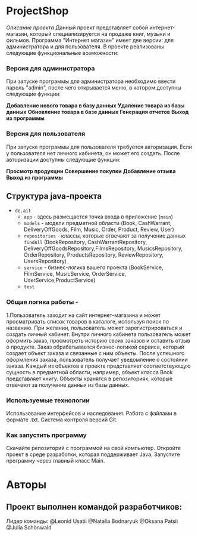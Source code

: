 # ProjectShop

*Описание проекта*
Данный проект представляет собой интернет-магазин,
который специализируется на продаже книг, музыки и фильмов.
Программа "Интернет магазин" имеет две версии: для администратора и для пользователя.
В проекте реализованы следующие функциональные возможности:

### Версия для администратора

При запуске программы для администратора необходимо ввести пароль "admin", 
после чего открывается меню, в котором доступны следующие функции:

**Добавление нового товара в базу данных**
**Удаление товара из базы данных**
**Обновление товара в базе данных**
**Генерация отчетов**
**Выход из программы**

### Версия для пользователя

При запуске программы для пользователя требуется авторизация. 
Если у пользователя нет личного кабинета, он может его создать.
После авторизации доступны следующие функции:

**Просмотр продукции**
**Совершение покупки**
**Добавление отзыва**
**Выход из программы**

## Структура java-проекта

* `de.ait`
    * `app` - здесь размещается точка входа в приложение (`main`)
    * `models` - модели предметной области (Book, CashWarrant, DeliveryOffGoods, Film, Music, Order, Product, Review, User)
    * `repositories` - классы, которые отвечают за получение данных `findAll` 
         (BookRepository, CashWarrantRepository, DeliveryOffGoodsRepository,FilmsRepository, MusicsRepository, 
          OrderRepository, ProductsRepository, ReviewRepository, UsersRepository)
    * `service` - бизнес-логика вашего проекта (BookService, FilmService, MusicService, OrderService, UserService,ProductService) 
    *  `test`

### Общая логика работы -
1.Пользователь заходит на сайт интернет-магазина и может просматривать список товаров в каталоге, используя поиск по названию.
При желании, пользователь может зарегистрироваться и создать личный кабинет. 
Внутри личного кабинета пользователь может оформить заказ, просмотреть историю своих заказов и оставить отзыв о продукте.
Заказ обрабатывается бизнес-логикой сервиса, который создает объект заказа и связанные с ним объекты. 
После успешного оформления заказа, пользователь получает уведомление о состоянии заказа.
Каждый из объектов в проекте представляет соответствующую сущность в предметной области, например, объект класса Book представляет книгу.
Объекты хранятся в репозиториях, которые отвечают за получение данных из базы данных.

### Используемые технологии
Использование интерфейсов и наследования.
Работа с файлами в формате .txt.
Система контроля версий Git.

### Как запустить программу
Скачайте репозиторий с программой на свой компьютер.
Откройте проект в среде разработки, которая поддерживает Java.
Запустите программу через главный класс Main.


# Авторы
## Проект выполнен командой разработчиков:

Лидер команды:  @Leonid Usatii
@Natalia Bodnaryuk
@Oksana Patsii
@Julia Schönwald